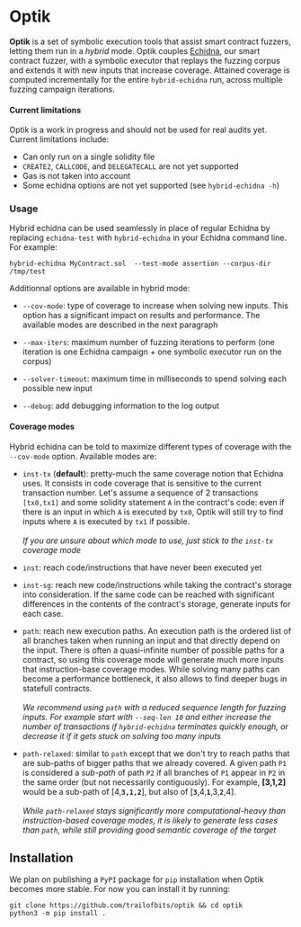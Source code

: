 # Optik

**Optik** is a set of symbolic execution tools that assist smart contract fuzzers, letting them run in a _hybrid_ mode. Optik couples [Echidna](https://github.com/crytic/echidna), our smart contract fuzzer, with a symbolic executor that replays the fuzzing corpus and extends it with new inputs that increase coverage. Attained coverage is computed incrementally for the entire `hybrid-echidna` run, across multiple fuzzing campaign iterations.

#### Current limitations

Optik is a work in progress and should not be used for real audits yet. Current limitations include:

- Can only run on a single solidity file
- `CREATE2`, `CALLCODE`, and `DELEGATECALL` are not yet supported
- Gas is not taken into account
- Some echidna options are not yet supported (see `hybrid-echidna -h`)

### Usage

Hybrid echidna can be used seamlessly in place of regular Echidna by replacing `echidna-test` with `hybrid-echidna` in your Echidna command line. 
For example: 

```
hybrid-echidna MyContract.sol  --test-mode assertion --corpus-dir /tmp/test
```

Additionnal options are available in hybrid mode:

- `--cov-mode`: type of coverage to increase when solving new inputs. This option has a significant impact on results and performance. The available modes are described in the next paragraph

- `--max-iters`: maximum number of fuzzing iterations to perform (one iteration is one Echidna campaign + one symbolic executor run on the corpus)

- `--solver-timeout`: maximum time in milliseconds to spend solving each possible new input

- `--debug`: add debugging information to the log output

#### Coverage modes

Hybrid echidna can be told to maximize different types of coverage with the `--cov-mode` option. Available modes are: 

- `inst-tx` (**default**): pretty-much the same coverage notion that Echidna uses. It consists in code coverage that is sensitive to the current transaction number. Let's assume a sequence of 2 transactions `[tx0,tx1]` and some solidity statement `A` in the contract's code: even if there is an input in which `A` is executed by `tx0`, Optik will still try to find inputs where `A` is executed by `tx1` if possible. <br><br>
    <i>If you are unsure about which mode to use, just stick to the `inst-tx` coverage mode</i>

- `inst`: reach code/instructions that have never been executed yet

- `inst-sg`: reach new code/instructions while taking the contract's storage into consideration. If the same code can be reached with significant differences in the contents of the contract's storage, generate inputs for each case.

- `path`: reach new execution paths. An execution path is the ordered list of all branches taken when running an input and that directly depend on the input. There is often a quasi-infinite number of possible paths for a contract, so using this coverage mode will generate much more inputs that instruction-base coverage modes. While solving many paths can become a performance bottleneck, it also allows to find deeper bugs in statefull contracts. <br><br>
  <i>We recommend using `path` with a reduced sequence length for fuzzing inputs. For example start with `--seq-len 10` and either increase the number of transactions if `hybrid-echidna` terminates quickly enough, or decrease it if it gets stuck on solving too many inputs</i>

- `path-relaxed`: similar to `path` except that we don't try to reach paths that are sub-paths of bigger paths that we already covered. A given path `P1` is considered a _sub-path_ of path `P2` if all branches of `P1` appear in `P2` in the same order (but not necessarily contiguously). For example, **[3,1,2]** would be a sub-path of [4,**`3,1,2`**], but also of [**`3`**,4,**`1`**,3,**`2`**,4]. <br><br> 
   <i>While `path-relaxed` stays significantly more computational-heavy than instruction-based coverage modes, it is likely to generate less cases than `path`, while still providing good semantic coverage of the target</i>

## Installation

We plan on publishing a `PyPI` package for `pip` installation when Optik becomes more stable.
For now you can install it by running:

```
git clone https://github.com/trailofbits/optik && cd optik
python3 -m pip install .
```
